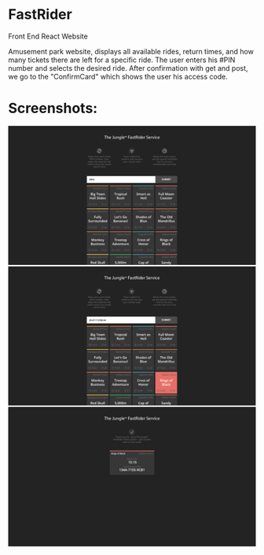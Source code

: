 # FastRider

Front End React Website

Amusement park website, displays all available rides, return times, and how many tickets there are left for a specific ride.
The user enters his #PIN number and selects the desired ride.
After confirmation with get and post, we go to the "ConfirmCard" which shows the user his access code.

# Screenshots:

![](images/01.jpg)
![](images/02.jpg)
![](images/03.jpg)
